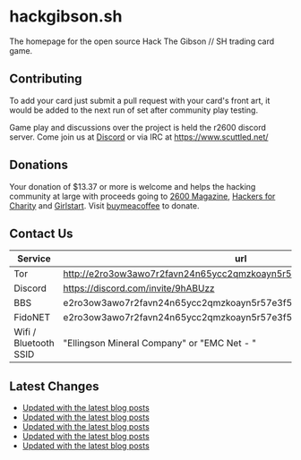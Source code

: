 # hackgibson.sh
The homepage for the open source Hack The Gibson // SH trading card game.


## Contributing

To add your card just submit a pull request with your card's front art, it would be added to the next run of set after community play testing.

Game play and discussions over the project is held the r2600 discord server. Come join us at [Discord](https://discord.com/invite/9hABUzz) or via IRC at https://www.scuttled.net/


## Donations

Your donation of $13.37 or more is welcome and helps the hacking community at large with proceeds going to [2600 Magazine](https://2600.com/), [Hackers for Charity](https://hackersforcharity.org) and [Girlstart](https://girlstart.org).  Visit [buymeacoffee](https://www.buymeacoffee.com/hackgibson.sh) to donate.


## Contact Us

Service | url
-|-
Tor | http://e2ro3ow3awo7r2favn24n65ycc2qmzkoayn5r57e3f56nvjwdcgg32ad.onion
Discord | https://discord.com/invite/9hABUzz
BBS | e2ro3ow3awo7r2favn24n65ycc2qmzkoayn5r57e3f56nvjwdcgg32ad.onion:23
FidoNET | e2ro3ow3awo7r2favn24n65ycc2qmzkoayn5r57e3f56nvjwdcgg32ad.onion:24554
Wifi / Bluetooth SSID | "Ellingson Mineral Company" or "EMC Net - <fidonet address>"

## Latest Changes
<!-- BLOG-POST-LIST:START -->
- [Updated with the latest blog posts](https://github.com/DFW2600/hackgibson.sh/commit/772e1f62f82c79246d3aca1ac0aa54b992a46e4d)
- [Updated with the latest blog posts](https://github.com/DFW2600/hackgibson.sh/commit/9b8dccb8ee1433a897f5fabf8a4c6b89d998d98a)
- [Updated with the latest blog posts](https://github.com/DFW2600/hackgibson.sh/commit/4f42aa93ba861e17898adf4d226a96d43e9cc850)
- [Updated with the latest blog posts](https://github.com/DFW2600/hackgibson.sh/commit/3b4e1e565095c1516ef848f131b294eb0826b81c)
- [Updated with the latest blog posts](https://github.com/DFW2600/hackgibson.sh/commit/91fb6cb4eb673e050323be8b17f95c4aff99da7c)
<!-- BLOG-POST-LIST:END -->
